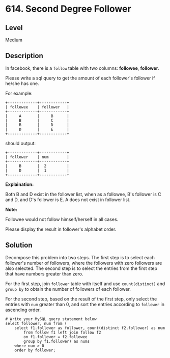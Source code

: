 # 614. Second Degree Follower
## Level
Medium

## Description
In facebook, there is a `follow` table with two columns: **followee**, **follower**.

Please write a sql query to get the amount of each follower's follower if he/she has one.

For example:
```
+-------------+------------+
| followee    | follower   |
+-------------+------------+
|     A       |     B      |
|     B       |     C      |
|     B       |     D      |
|     D       |     E      |
+-------------+------------+
```
should output:
```
+-------------+------------+
| follower    | num        |
+-------------+------------+
|     B       |  2         |
|     D       |  1         |
+-------------+------------+
```
**Explaination:**

Both B and D exist in the follower list, when as a followee, B's follower is C and D, and D's follower is E. A does not exist in follower list.

**Note:**

Followee would not follow himself/herself in all cases.

Please display the result in follower's alphabet order.

## Solution
Decompose this problem into two steps. The first step is to select each follower's number of followers, where the followers with zero followers are also selected. The second step is to select the entries from the first step that have numbers greater than zero.

For the first step, join `follower` table with itself and use `count(distinct)` and `group by` to obtain the number of followers of each follower.

For the second step, based on the result of the first step, only select the entries with `num` greater than 0, and sort the entries according to `follower` in ascending order.
```
# Write your MySQL query statement below
select follower, num from (
    select f1.follower as follower, count(distinct f2.follower) as num
        from follow f1 left join follow f2
        on f1.follower = f2.followee
        group by f1.follower) as nums
    where num > 0
    order by follower;
```
